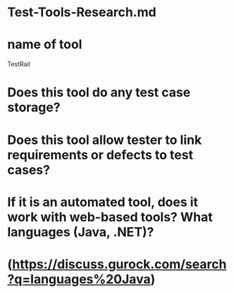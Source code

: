 # Test-Tools-Research.md
# name of tool 
 TestRail
# Does this tool do any test case storage?

# Does this tool allow tester to link requirements or defects to test cases?

# If it is an automated tool, does it work with web-based tools? What languages (Java, .NET)? 

# (https://discuss.gurock.com/search?q=languages%20Java)
